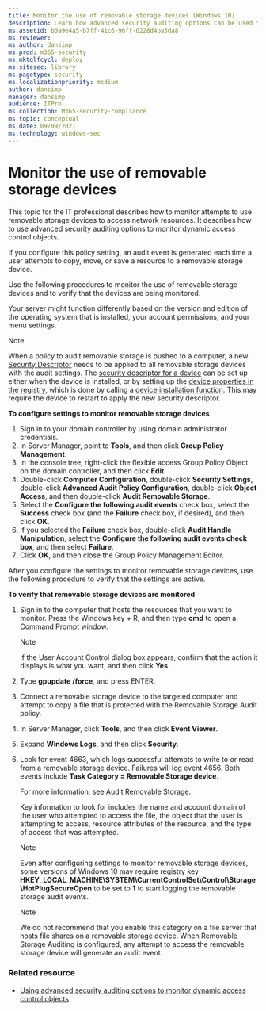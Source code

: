 ```yaml
---
title: Monitor the use of removable storage devices (Windows 10)
description: Learn how advanced security auditing options can be used to monitor attempts to use removable storage devices to access network resources.
ms.assetid: b0a9e4a5-b7ff-41c6-96ff-0228d4ba5da8
ms.reviewer: 
ms.author: dansimp
ms.prod: m365-security
ms.mktglfcycl: deploy
ms.sitesec: library
ms.pagetype: security
ms.localizationpriority: medium
author: dansimp
manager: dansimp
audience: ITPro
ms.collection: M365-security-compliance
ms.topic: conceptual
ms.date: 09/09/2021
ms.technology: windows-sec
---
```


# Monitor the use of removable storage devices


This topic for the IT professional describes how to monitor attempts to use removable storage devices to access network resources. It describes how to use advanced security auditing options to monitor dynamic access control objects.

If you configure this policy setting, an audit event is generated each time a user attempts to copy, move, or save a resource to a removable storage device.

Use the following procedures to monitor the use of removable storage devices and to verify that the devices are being monitored.

Your server might function differently based on the version and edition of the operating system that is installed, your account permissions, and your menu settings.

> [!NOTE] 
> When a policy to audit removable storage is pushed to a computer, a new [Security Descriptor](/windows/win32/secauthz/audit-generation) needs to be applied to all removable storage devices with the audit settings. The [security descriptor for a device](/windows-hardware/drivers/kernel/controlling-device-access) can be set up either when the device is installed, or by setting up the [device properties in the registry](/windows-hardware/drivers/kernel/setting-device-object-registry-properties-after-installation), which is done by calling a [device installation function](/previous-versions/ff541299(v=vs.85)). This may require the device to restart to apply the new security descriptor.
 
**To configure settings to monitor removable storage devices**

1.  Sign in to your domain controller by using domain administrator credentials.
2.  In Server Manager, point to **Tools**, and then click **Group Policy Management**.
3.  In the console tree, right-click the flexible access Group Policy Object on the domain controller, and then click **Edit**.
4.  Double-click **Computer Configuration**, double-click **Security Settings**, double-click **Advanced Audit Policy Configuration**, double-click **Object Access**, and then double-click **Audit Removable Storage**.
5.  Select the **Configure the following audit events** check box, select the **Success** check box (and the **Failure** check box, if desired), and then click **OK**.
6.  If you selected the **Failure** check box, double-click **Audit Handle Manipulation**, select the **Configure the following audit events check box**, and then select **Failure**.
7.  Click **OK**, and then close the Group Policy Management Editor.

After you configure the settings to monitor removable storage devices, use the following procedure to verify that the settings are active.

**To verify that removable storage devices are monitored**

1.  Sign in to the computer that hosts the resources that you want to monitor. Press the Windows key + R, and then type **cmd** to open a Command Prompt window.

    > [!NOTE]
    > If the User Account Control dialog box appears, confirm that the action it displays is what you want, and then click **Yes**.
     
2.  Type **gpupdate /force**, and press ENTER.
3.  Connect a removable storage device to the targeted computer and attempt to copy a file that is protected with the Removable Storage Audit policy.
4.  In Server Manager, click **Tools**, and then click **Event Viewer**.
5.  Expand **Windows Logs**, and then click **Security**.
6.  Look for event 4663, which logs successful attempts to write to or read from a removable storage device. Failures will log event 4656. Both events include **Task Category = Removable Storage device**.
   
    For more information, see [Audit Removable Storage](audit-removable-storage.md).

    Key information to look for includes the name and account domain of the user who attempted to access the file, the object that the user is attempting to access, resource attributes of the resource, and the type of access that was attempted.

    > [!NOTE]
    > Even after configuring settings to monitor removable storage devices, some versions of Windows 10 may require registry key **HKEY_LOCAL_MACHINE\SYSTEM\CurrentControlSet\Control\Storage\HotPlugSecureOpen** to be set to **1** to start logging the removable storage audit events.

    > [!NOTE]
    > We do not recommend that you enable this category on a file server that hosts file shares on a removable storage device. When Removable Storage Auditing is configured, any attempt to access the removable storage device will generate an audit event.
     
### Related resource

- [Using advanced security auditing options to monitor dynamic access control objects](using-advanced-security-auditing-options-to-monitor-dynamic-access-control-objects.md)